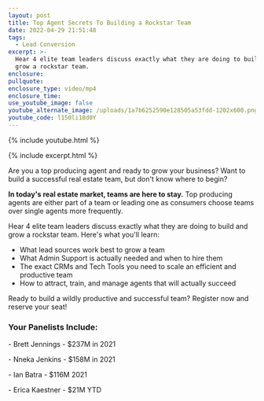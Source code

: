 ```yaml
---
layout: post
title: Top Agent Secrets To Building a Rockstar Team
date: 2022-04-29 21:51:48
tags:
  - Lead Conversion
excerpt: >-
  Hear 4 elite team leaders discuss exactly what they are doing to build and
  grow a rockstar team.
enclosure:
pullquote:
enclosure_type: video/mp4
enclosure_time:
use_youtube_image: false
youtube_alternate_image: /uploads/1a7b6252590e128505a53fdd-1202x600.png
youtube_code: l150li18d0Y
---
```

{% include youtube.html %}

{% include excerpt.html %}

Are you a top producing agent and ready to grow your business? Want to build a successful real estate team, but don't know where to begin?

**In today's real estate market, teams are here to stay.**&nbsp;Top producing agents are either part of a team or leading one as consumers choose teams over single agents more frequently.

Hear 4 elite team leaders discuss exactly what they are doing to build and grow a rockstar team. Here's what you'll learn:

* What lead sources work best to grow a team
* What Admin Support is actually needed and when to hire them
* The exact CRMs and Tech Tools you need to scale an efficient and productive team
* How to attract, train, and manage agents that will actually succeed&nbsp;

Ready to build a wildly productive and successful team? Register now and reserve your seat\!

### Your Panelists Include:

\- Brett Jennings - $237M in 2021

\- Nneka Jenkins - $158M in 2021

\- Ian Batra - $116M 2021

\- Erica Kaestner - $21M YTD
